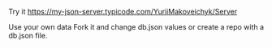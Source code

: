 Try it
https://my-json-server.typicode.com/YuriiMakoveichyk/Server

Use your own data
Fork it and change db.json values or create a repo with a db.json file.
